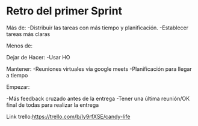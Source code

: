 # Retro del primer Sprint

Más de:
-Distribuir las tareas con más tiempo y planificación.
-Establecer tareas más claras

Menos de:

Dejar de Hacer:
-Usar HO

Mantener:
-Reuniones virtuales vía google meets
-Planificación para llegar a tiempo

Empezar:

-Más feedback cruzado antes de la entrega
-Tener una última reunión/OK final de todas para realizar la entrega

Link trello:https://trello.com/b/Iy9rfXSE/candy-life
